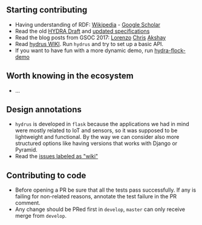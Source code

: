 ## Starting contributing

* Having understanding of RDF: [Wikipedia](https://en.wikipedia.org/wiki/Resource_Description_Framework) -  [Google Scholar](https://goo.gl/TCdYG3)
* Read the old [HYDRA Draft](https://www.hydra-cg.com/spec/latest/core/) and [updated specifications](https://github.com/HydraCG)
* Read the blog posts from GSOC 2017: [Lorenzo](https://www.linkedin.com/pulse/gsoc-2017-python-hydra-making-summer-great-hacking-web-moriondo/) [Chris](https://gsocchrizandr.wordpress.com/the-book-of-hydrus/) [Akshay](https://xadahiya.github.io/Gsoc-Summary/)
* Read [hydrus WIKI](https://github.com/HTTP-APIs/hydrus/wiki). Run `hydrus` and try to set up a basic API.
* If you want to have fun with a more dynamic demo, run [hydra-flock-demo](https://github.com/HTTP-APIs/hydra-flock-demo)

## Worth knowing in the ecosystem
* ...


## Design annotations
* `hydrus` is developed in `flask` because the applications we had in mind were mostly related to IoT and sensors, so it was supposed to be lightweight and functional. By the way we can consider also more structured options like having versions that works with Django or Pyramid.
* Read the [issues labeled as "wiki"](https://github.com/HTTP-APIs/hydrus/issues?q=is%3Aissue+is%3Aopen+label%3Awiki)

## Contributing to code
* Before opening a PR be sure that all the tests pass successfully. If any is failing for non-related reasons, annotate the test failure in the PR comment.
* Any change should be PRed first in `develop`, `master` can only receive merge from `develop`.